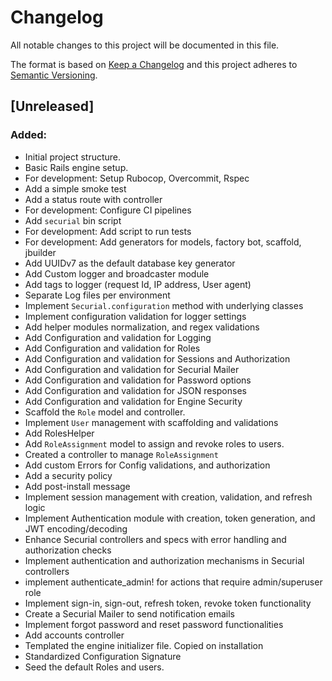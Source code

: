 # Changelog

All notable changes to this project will be documented in this file.

The format is based on [Keep a Changelog](https://keepachangelog.com/en/1.1.0/)
and this project adheres to [Semantic Versioning](https://semver.org/spec/v2.0.0.html).

## [Unreleased]

### Added:

- Initial project structure.
- Basic Rails engine setup.
- For development: Setup Rubocop, Overcommit, Rspec
- Add a simple smoke test
- Add a status route with controller
- For development: Configure CI pipelines
- Add `securial` bin script
- For development: Add script to run tests
- For development: Add generators for models, factory bot, scaffold, jbuilder
- Add UUIDv7 as the default database key generator
- Add Custom logger and broadcaster module
- Add tags to logger (request Id, IP address, User agent)
- Separate Log files per environment
- Implement `Securial.configuration` method with underlying classes
- Implement configuration validation for logger settings
- Add helper modules normalization, and regex validations
- Add Configuration and validation for Logging
- Add Configuration and validation for Roles
- Add Configuration and validation for Sessions and Authorization
- Add Configuration and validation for Securial Mailer
- Add Configuration and validation for Password options
- Add Configuration and validation for JSON responses
- Add Configuration and validation for Engine Security
- Scaffold the `Role` model and controller.
- Implement `User` management with scaffolding and validations
- Add RolesHelper
- Add `RoleAssignment` model to assign and revoke roles to users.
- Created a controller to manage `RoleAssignment`
- Add custom Errors for Config validations, and authorization
- Add a security policy
- Add post-install message
- Implement session management with creation, validation, and refresh logic
- Implement Authentication module with creation, token generation, and JWT encoding/decoding
- Enhance Securial controllers and specs with error handling and authorization checks
- Implement authentication and authorization mechanisms in Securial controllers
- implement authenticate_admin! for actions that require admin/superuser role
- Implement sign-in, sign-out, refresh token, revoke token functionality
- Create a Securial Mailer to send notification emails
- Implement forgot password and reset password functionalities
- Add accounts controller
- Templated the engine initializer file. Copied on installation
- Standardized Configuration Signature
- Seed the default Roles and users.
